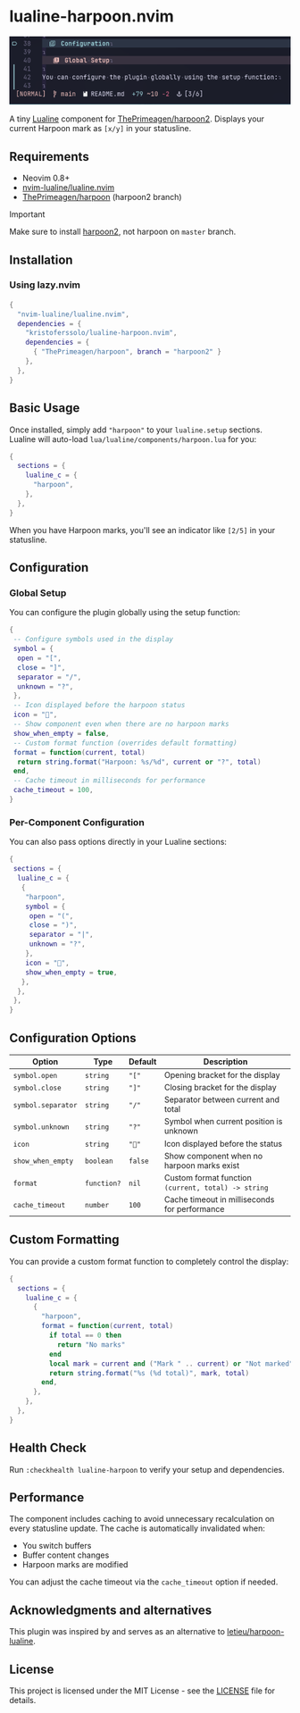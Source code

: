 # lualine-harpoon.nvim

![](assets/img/2025-05-26_01-33-01.png)

A tiny [Lualine](https://github.com/nvim-lualine/lualine.nvim) component for
[ThePrimeagen/harpoon2](https://github.com/ThePrimeagen/harpoon).
Displays your current Harpoon mark as `[x/y]` in your statusline.

## Requirements

- Neovim 0.8+
- [nvim-lualine/lualine.nvim](https://github.com/nvim-lualine/lualine.nvim)
- [ThePrimeagen/harpoon](https://github.com/ThePrimeagen/harpoon) (harpoon2 branch)

> [!IMPORTANT]  
> Make sure to install [harpoon2](https://github.com/ThePrimeagen/harpoon/tree/harpoon2), not harpoon on `master` branch.

## Installation

### Using lazy.nvim

```lua
{
  "nvim-lualine/lualine.nvim",
  dependencies = {
    "kristoferssolo/lualine-harpoon.nvim",
    dependencies = {
      { "ThePrimeagen/harpoon", branch = "harpoon2" }
    },
  },
}
```

## Basic Usage

Once installed, simply add `"harpoon"` to your `lualine.setup` sections.  
Lualine will auto-load `lua/lualine/components/harpoon.lua` for you:

```lua
{
  sections = {
    lualine_c = {
      "harpoon",
    },
  },
}
```

When you have Harpoon marks, you'll see an indicator like `[2/5]` in your statusline.

## Configuration

### Global Setup

You can configure the plugin globally using the setup function:

```lua
{
 -- Configure symbols used in the display
 symbol = {
  open = "[",
  close = "]",
  separator = "/",
  unknown = "?",
 },
 -- Icon displayed before the harpoon status
 icon = "󰀱",
 -- Show component even when there are no harpoon marks
 show_when_empty = false,
 -- Custom format function (overrides default formatting)
 format = function(current, total)
  return string.format("Harpoon: %s/%d", current or "?", total)
 end,
 -- Cache timeout in milliseconds for performance
 cache_timeout = 100,
}
```

### Per-Component Configuration

You can also pass options directly in your Lualine sections:

```lua
{
 sections = {
  lualine_c = {
   {
    "harpoon",
    symbol = {
     open = "(",
     close = ")",
     separator = "|",
     unknown = "?",
    },
    icon = "🎯",
    show_when_empty = true,
   },
  },
 },
}
```

## Configuration Options

| Option | Type | Default | Description |
|--------|------|---------|-------------|
| `symbol.open` | `string` | `"["` | Opening bracket for the display |
| `symbol.close` | `string` | `"]"` | Closing bracket for the display |
| `symbol.separator` | `string` | `"/"` | Separator between current and total |
| `symbol.unknown` | `string` | `"?"` | Symbol when current position is unknown |
| `icon` | `string` | `"󰀱"` | Icon displayed before the status |
| `show_when_empty` | `boolean` | `false` | Show component when no harpoon marks exist |
| `format` | `function?` | `nil` | Custom format function `(current, total) -> string` |
| `cache_timeout` | `number` | `100` | Cache timeout in milliseconds for performance |

## Custom Formatting

You can provide a custom format function to completely control the display:

```lua
{
  sections = {
    lualine_c = {
      {
        "harpoon",
        format = function(current, total)
          if total == 0 then
            return "No marks"
          end
          local mark = current and ("Mark " .. current) or "Not marked"
          return string.format("%s (%d total)", mark, total)
        end,
      },
    },
  },
}
```

## Health Check

Run `:checkhealth lualine-harpoon` to verify your setup and dependencies.

## Performance

The component includes caching to avoid unnecessary recalculation on every statusline update. The cache is automatically invalidated when:

- You switch buffers
- Buffer content changes
- Harpoon marks are modified

You can adjust the cache timeout via the `cache_timeout` option if needed.

## Acknowledgments and alternatives

This plugin was inspired by and serves as an alternative to [letieu/harpoon-lualine](https://github.com/letieu/harpoon-lualine).

## License

This project is licensed under the MIT License - see the [LICENSE](LICENSE) file for details.

